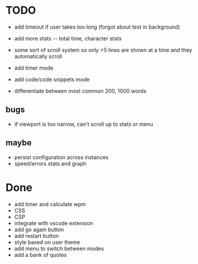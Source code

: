 # TODO

- add timeout if user takes too long (forgot about test in background)
- add more stats -- total time, character stats
- some sort of scroll system so only <5 lines are shown at a time and they automatically scroll
- add timer mode

- add code/code snippets mode
- differentiate between most common 200, 1000 words

## bugs

- if viewport is too narrow, can't scroll up to stats or menu

## maybe

- persist configuration across instances
- speed/errors stats and graph

# Done

- add timer and calculate wpm
- CSS
- CSP
- integrate with vscode extension
- add go again button
- add restart button
- style based on user theme
- add menu to switch between modes
- add a bank of quotes

